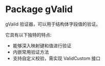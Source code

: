 # Package gValid

gValid 验证器，可以用于结构体字段值的验证。

它具有以下独特的特点:
* 能够深入映射键和值进行验证
* 内嵌常用验证方法
* 支持自定义校验，需实现 ValidCustom 接口
